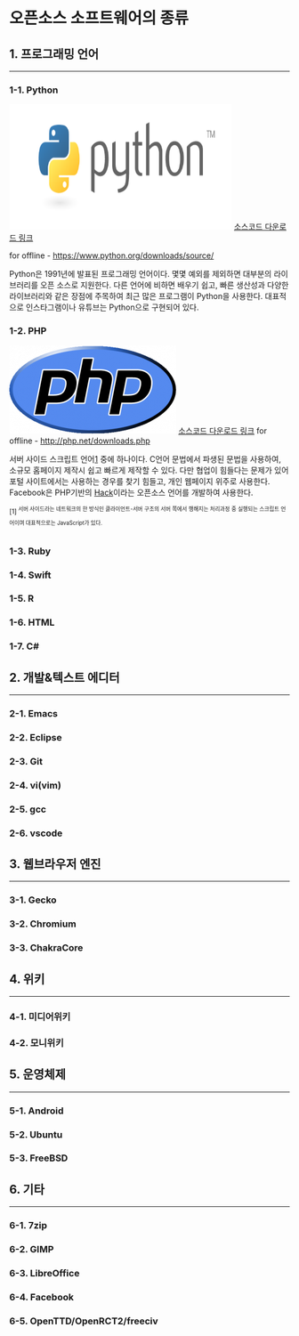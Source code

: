 # 오픈소스 소프트웨어의 종류

## 1. 프로그래밍 언어
-------------------
### 1-1. Python

<img width="400" height="225" src="./img/python.png"></img>
[소스코드 다운로드 링크](https://www.python.org/downloads/source/)

for offline - https://www.python.org/downloads/source/

Python은 1991년에 발표된 프로그래밍 언어이다. 몇몇 예외를 제외하면 대부분의 라이브러리를 오픈 소스로 지원한다. 다른 언어에 비하면 배우기 쉽고, 빠른 생산성과 다양한 라이브러리와 같은 장점에 주목하여 최근 많은 프로그램이 Python을 사용한다. 대표적으로 인스타그램이나 유튜브는 Python으로 구현되어 있다.

### 1-2. PHP

<img width="300" height="158" src="./img/php.png"></img>
[소스코드 다운로드 링크](http://php.net/downloads.php)
for offline - http://php.net/downloads.php

서버 사이드 스크립트 언어[1](#footnote_1) 중에 하나이다. C언어 문법에서 파생된 문법을 사용하여, 소규모 홈페이지 제작시 쉽고 빠르게 제작할 수 있다. 다만 협업이 힘들다는 문제가 있어 포털 사이트에서는 사용하는 경우를 찾기 힘들고, 개인 웹페이지 위주로 사용한다. Facebook은 PHP기반의 [Hack](https://github.com/facebook/hhvm/tree/master/hphp/hack)이라는 오픈소스 언어를 개발하여 사용한다.

<sup id="footnote_1">[1]<sup> 서버 사이드라는 네트워크의 한 방식인 클라이언트-서버 구조의 서버 쪽에서 행해지는 처리과정 중 실행되는 스크립트 언어이며 대표적으로는 JavaScript가 있다.

### 1-3. Ruby

### 1-4. Swift

### 1-5. R

### 1-6. HTML

### 1-7. C#

## 2. 개발&텍스트 에디터
--------------------
### 2-1. Emacs
### 2-2. Eclipse
### 2-3. Git
### 2-4. vi(vim)
### 2-5. gcc
### 2-6. vscode

## 3. 웹브라우저 엔진
------------------
### 3-1. Gecko
### 3-2. Chromium
### 3-3. ChakraCore

## 4. 위키
---------
### 4-1. 미디어위키
### 4-2. 모니위키

## 5. 운영체제
------------
### 5-1. Android
### 5-2. Ubuntu
### 5-3. FreeBSD

## 6. 기타
---------
### 6-1. 7zip
### 6-2. GIMP
### 6-3. LibreOffice
### 6-4. Facebook
### 6-5. OpenTTD/OpenRCT2/freeciv
